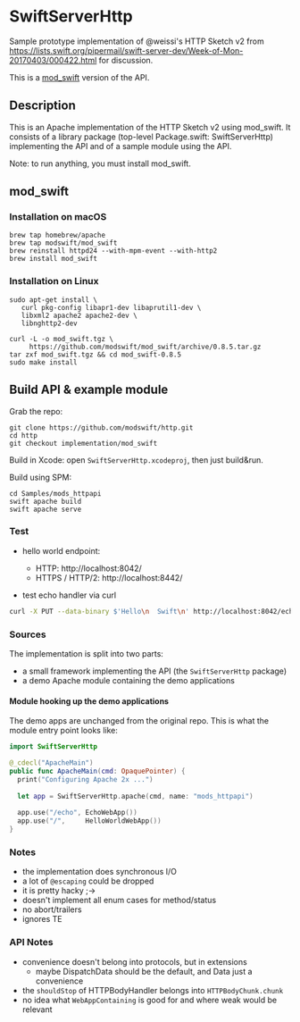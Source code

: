 # SwiftServerHttp

Sample prototype implementation of @weissi's HTTP Sketch v2 from https://lists.swift.org/pipermail/swift-server-dev/Week-of-Mon-20170403/000422.html for discussion.

This is a [mod_swift](http://mod-swift.org/) version of
the API.


## Description

This is an Apache implementation of the HTTP Sketch v2 using mod_swift. It consists
of a library package (top-level Package.swift: SwiftServerHttp) implementing the API
and of a sample module using the API.

Note: to run anything, you must install mod_swift.

## mod_swift

### Installation on macOS

```shell
brew tap homebrew/apache
brew tap modswift/mod_swift
brew reinstall httpd24 --with-mpm-event --with-http2
brew install mod_swift
```

### Installation on Linux

```
sudo apt-get install \
   curl pkg-config libapr1-dev libaprutil1-dev \
   libxml2 apache2 apache2-dev \
   libnghttp2-dev

curl -L -o mod_swift.tgz \
     https://github.com/modswift/mod_swift/archive/0.8.5.tar.gz
tar zxf mod_swift.tgz && cd mod_swift-0.8.5
sudo make install
```

## Build API & example module

Grab the repo:
```shell
git clone https://github.com/modswift/http.git
cd http
git checkout implementation/mod_swift
```

Build in Xcode: open `SwiftServerHttp.xcodeproj`, then just build&run.

Build using SPM:
```shell
cd Samples/mods_httpapi
swift apache build
swift apache serve
```

### Test

- hello world endpoint:
  - HTTP:           http://localhost:8042/
  - HTTPS / HTTP/2: http://localhost:8442/

- test echo handler via curl

```sh
curl -X PUT --data-binary $'Hello\n  Swift\n' http://localhost:8042/echo
```

### Sources

The implementation is split into two parts:
- a small framework implementing the API (the `SwiftServerHttp` package)
- a demo Apache module containing the demo applications

#### Module hooking up the demo applications

The demo apps are unchanged from the original repo. This is what the module
entry point looks like:

```swift
import SwiftServerHttp

@_cdecl("ApacheMain")
public func ApacheMain(cmd: OpaquePointer) {
  print("Configuring Apache 2x ...")
  
  let app = SwiftServerHttp.apache(cmd, name: "mods_httpapi")
  
  app.use("/echo", EchoWebApp())
  app.use("/",     HelloWorldWebApp())
}
```

### Notes

- the implementation does synchronous I/O
- a lot of `@escaping` could be dropped
- it is pretty hacky ;->
- doesn't implement all enum cases for method/status
- no abort/trailers
- ignores TE

### API Notes

- convenience doesn't belong into protocols, but in extensions
  - maybe DispatchData should be the default, and Data just a convenience 
- the `shouldStop` of HTTPBodyHandler belongs into `HTTPBodyChunk.chunk`
- no idea what `WebAppContaining` is good for and where weak would be relevant
